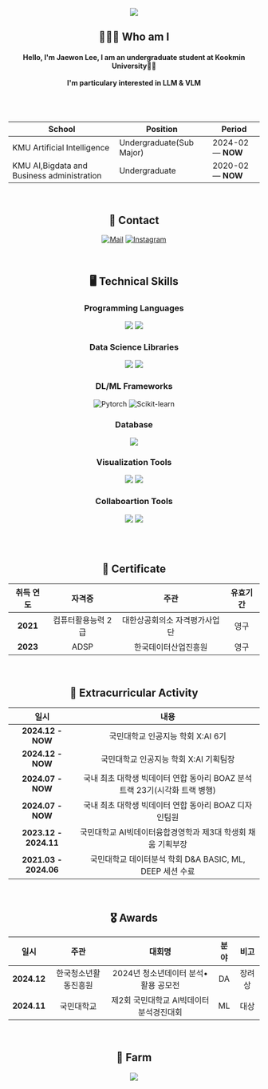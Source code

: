 <div align="center">
  
![](https://capsule-render.vercel.app/api?type=waving&color=auto&height=150&section=header&fontSize=60&animation=twinkling&text=Welcome👦&desc=This%20is%20Jaewon's%20Github!&descSize=30&fontColor=ffffff&fontAlignY=30)


## 🧑🏻‍💻 Who am I
#### Hello, I'm Jaewon Lee, I am an undergraduate student at Kookmin University🤚🏻<br><br> I'm particulary interested in **LLM & VLM** <br/><br/>

<br>

| School                                     | Position                       | Period            |
| -----------------------------------------  | ------------------------------ | ----------------- |
| KMU Artificial Intelligence                | Undergraduate(Sub Major)       | 2024-02 — **NOW** |
| KMU AI,Bigdata and Business administration | Undergraduate                  | 2020-02 — **NOW** |


<br/>

## 📩 Contact 
[![Mail](https://img.shields.io/badge/GMAIL-e10915?style=for-the-badge&logo=Gmail&logoColor=white)](wodnjsdl0123@kookmin.ac.kr)
[![Instagram](https://img.shields.io/badge/Instagram-dd2a7b?style=for-the-badge&logo=Instagram&logoColor=white)](https://www.instagram.com/jaewon1634/) 

<br/>

## 🖥️ Technical Skills 
### Programming Languages
<img src="https://img.shields.io/badge/Python-3776AB?style=for-the-badge&logo=Python&logoColor=white">
<img src="https://img.shields.io/badge/Java-007396?style=for-the-badge&logo=OpenJDK&logoColor=white"/>

### Data Science Libraries
<img src="https://img.shields.io/badge/Numpy-013243?style=for-the-badge&logo=Numpy&logoColor=white">
<img src="https://img.shields.io/badge/Pandas-150458?style=for-the-badge&logo=Pandas&logoColor=white">

### DL/ML Frameworks
<img alt="Pytorch" src="https://img.shields.io/badge/PyTorch-EE4C2C?style=for-the-badge&logo=pytorch&logoColor=white">
<img alt="Scikit-learn" src="https://img.shields.io/badge/scikit--learn-F7931E?style=for-the-badge&logo=scikit-learn&logoColor=white">

### Database
<img src="https://img.shields.io/badge/MySQL-4479A1?style=for-the-badge&logo=MySQL&logoColor=white">

### Visualization Tools
<img src="https://img.shields.io/badge/Tableau-E97627?style=for-the-badge&logo=tableau&logoColor=white"/>
<img src="https://img.shields.io/badge/Figma-F24E1E?style=for-the-badge&logo=figma&logoColor=white"/>

### Collaboartion Tools
<img src="https://img.shields.io/badge/Notion-000000?style=for-the-badge&logo=Notion&logoColor=white">
<img src="https://img.shields.io/badge/Slack-4A154B?style=for-the-badge&logo=Slack&logoColor=white">

<br/><br/>

## 🪪 Certificate
|취득 연도|자격증|주관|유효기간|
| :------: | :------: | :------: | :------: |
|**2021**|컴퓨터활용능력 2급|대한상공회의소 자격평가사업단|영구|
|**2023**|ADSP|한국데이터산업진흥원|영구|

<br/>

## 👔 Extracurricular Activity
|일시|내용|
|:------:|:------:|
|**2024.12 - NOW**|국민대학교 인공지능 학회 X:AI 6기|
|**2024.12 - NOW**|국민대학교 인공지능 학회 X:AI 기획팀장|
|**2024.07 - NOW**|국내 최초 대학생 빅데이터 연합 동아리 BOAZ 분석 트랙 23기(시각화 트랙 병행)|
|**2024.07 - NOW**|국내 최초 대학생 빅데이터 연합 동아리 BOAZ 디자인팀원|
|**2023.12 - 2024.11**|국민대학교 AI빅데이터융합경영학과 제3대 학생회 채움 기획부장|
|**2021.03 - 2024.06**|국민대학교 데이터분석 학회 D&A BASIC, ML, DEEP 세션 수료|

<br/>

## 🎖️ Awards
|일시|주관|대회명|분야|비고|
|:------:|:------:|:------:|:------:|:------:|
|**2024.12**|한국청소년활동진흥원|2024년 청소년데이터 분석•활용 공모전|DA|장려상|
|**2024.11**|국민대학교|제2회 국민대학교 AI빅데이터분석경진대회|ML|대상|




<br/>


## 🐻 Farm
<a href="https://github.com/devxb/gitanimals">
<img src="https://render.gitanimals.org/farms/jaewon1634"/>
</a>
  
